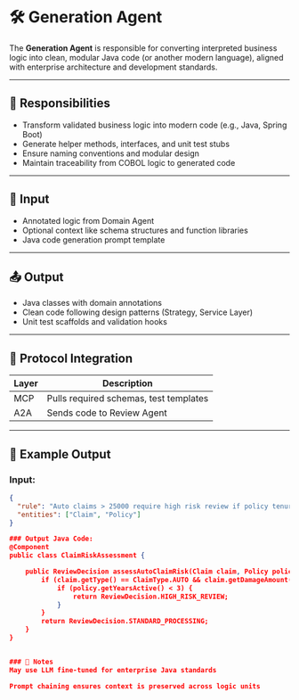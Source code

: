 # 🛠️ Generation Agent

The **Generation Agent** is responsible for converting interpreted business logic into clean, modular Java code (or another modern language), aligned with enterprise architecture and development standards.

---

## 🎯 Responsibilities

- Transform validated business logic into modern code (e.g., Java, Spring Boot)
- Generate helper methods, interfaces, and unit test stubs
- Ensure naming conventions and modular design
- Maintain traceability from COBOL logic to generated code

---

## 🧠 Input

- Annotated logic from Domain Agent
- Optional context like schema structures and function libraries
- Java code generation prompt template

---

## 📤 Output

- Java classes with domain annotations
- Clean code following design patterns (Strategy, Service Layer)
- Unit test scaffolds and validation hooks

---

## 🔄 Protocol Integration

| Layer     | Description                              |
|-----------|------------------------------------------|
| MCP       | Pulls required schemas, test templates   |
| A2A       | Sends code to Review Agent               |

---

## 🧪 Example Output

### Input:
```json
{
  "rule": "Auto claims > 25000 require high risk review if policy tenure < 3 years",
  "entities": ["Claim", "Policy"]
}

### Output Java Code:
@Component
public class ClaimRiskAssessment {

    public ReviewDecision assessAutoClaimRisk(Claim claim, Policy policy) {
        if (claim.getType() == ClaimType.AUTO && claim.getDamageAmount() > 25000) {
            if (policy.getYearsActive() < 3) {
                return ReviewDecision.HIGH_RISK_REVIEW;
            }
        }
        return ReviewDecision.STANDARD_PROCESSING;
    }
}


### 📌 Notes
May use LLM fine-tuned for enterprise Java standards

Prompt chaining ensures context is preserved across logic units